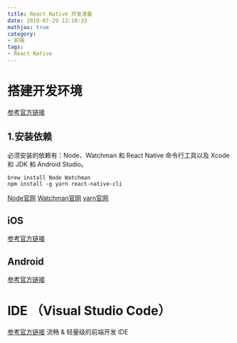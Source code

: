 ```yaml
---
title: React Native 开发准备
date: 2019-07-29 13:10:33
mathjax: true
category:
- 前端
tags: 
- React Native
---
```



# 搭建开发环境 
[参考官方链接](https://reactnative.cn/docs/getting-started.html)

## 1.安装依赖
必须安装的依赖有：Node、Watchman 和 React Native 命令行工具以及 Xcode 和 JDK 和 Android Studio。

    brew install Node Watchman
    npm install -g yarn react-native-cli

[Node官网](https://nodejs.org/zh-cn/)
[Watchman官网](https://facebook.github.io/watchman/)
[yarn官网](https://yarnpkg.com/lang/zh-hans/)

## iOS
[参考官方链接](https://reactnative.cn/docs/getting-started.html)

## Android
[参考官方链接](https://reactnative.cn/docs/getting-started.html)


# IDE （Visual Studio Code）
[参考官方链接](https://code.visualstudio.com/)
流畅 & 轻量级的前端开发 IDE

